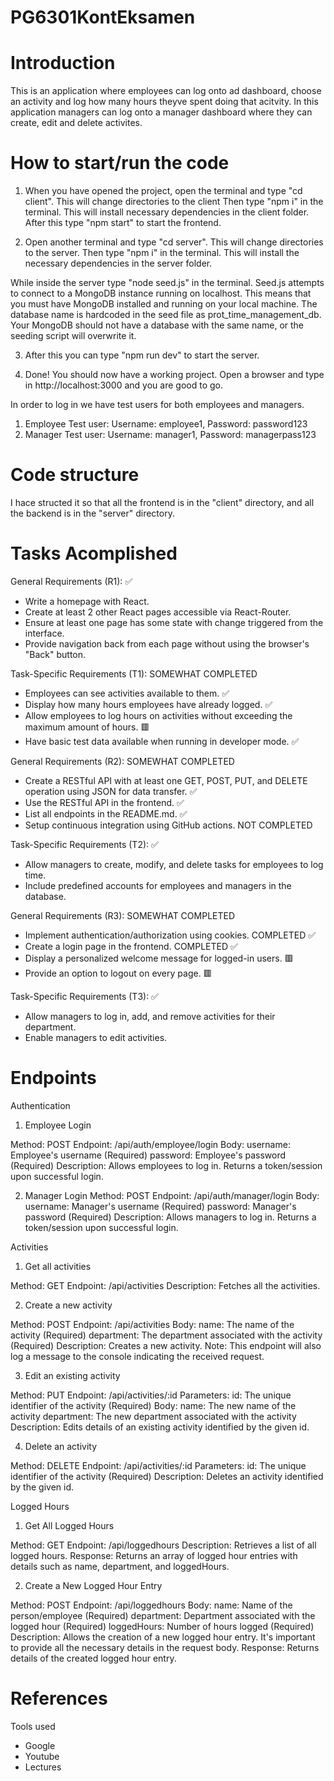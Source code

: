 # PG6301KontEksamen

# Introduction

This is an application where employees can log onto ad dashboard, choose an activity and log how many hours theyve spent doing that acitvity.
In this application managers can log onto a manager dashboard where they can create, edit and delete activites.

# How to start/run the code

1. When you have opened the project, open the terminal and type "cd client". This will change directories to the client Then type "npm i" in the terminal. This will install necessary dependencies in the client folder. After this type "npm start" to start the frontend.

2.	Open another terminal and type "cd server". This will change directories to the server. Then type "npm i" in the terminal. This will install the necessary dependencies in the server folder.

While inside the server type "node seed.js" in the terminal. Seed.js attempts to connect to a MongoDB instance running on localhost. This means that you must have MongoDB installed and running on your local machine. The database name is hardcoded in the seed file as prot_time_management_db. Your MongoDB should not have a database with the same name, or the seeding script will overwrite it.

3.	After this you can type "npm run dev" to start the server.

4.	Done! You should now have a working project. Open a browser and type in http://localhost:3000 and you are good to go.

In order to log in we have test users for both employees and managers.

1. Employee Test user: Username: employee1, Password: password123
2. Manager Test user: Username: manager1, Password: managerpass123 


# Code structure

I hace structed it so that all the frontend is in the "client" directory, and all the backend is in the "server" directory.


# Tasks Acomplished 

General Requirements (R1): ✅
- Write a homepage with React.
- Create at least 2 other React pages accessible via React-Router.
- Ensure at least one page has some state with change triggered from the interface.
- Provide navigation back from each page without using the browser's "Back" button.

Task-Specific Requirements (T1): SOMEWHAT COMPLETED
- Employees can see activities available to them. ✅
- Display how many hours employees have already logged. ✅
- Allow employees to log hours on activities without exceeding the maximum amount of hours. 🟥
- Have basic test data available when running in developer mode. ✅

General Requirements (R2): SOMEWHAT COMPLETED
- Create a RESTful API with at least one GET, POST, PUT, and DELETE operation using JSON for data transfer. ✅
- Use the RESTful API in the frontend. ✅
- List all endpoints in the README.md. ✅
- Setup continuous integration using GitHub actions. NOT COMPLETED

Task-Specific Requirements (T2): ✅
- Allow managers to create, modify, and delete tasks for employees to log time.
- Include predefined accounts for employees and managers in the database. 

General Requirements (R3): SOMEWHAT COMPLETED 
- Implement authentication/authorization using cookies. COMPLETED ✅
- Create a login page in the frontend. COMPLETED ✅
- Display a personalized welcome message for logged-in users. 🟥
- Provide an option to logout on every page. 🟥


Task-Specific Requirements (T3): ✅
- Allow managers to log in, add, and remove activities for their department.
- Enable managers to edit activities.


# Endpoints

Authentication

1. Employee Login

Method: POST
Endpoint: /api/auth/employee/login
Body:
username: Employee's username (Required)
password: Employee's password (Required)
Description: Allows employees to log in. Returns a token/session upon successful login.

2. Manager Login
Method: POST
Endpoint: /api/auth/manager/login
Body:
username: Manager's username (Required)
password: Manager's password (Required)
Description: Allows managers to log in. Returns a token/session upon successful login.


Activities

1. Get all activities

Method: GET
Endpoint: /api/activities
Description: Fetches all the activities.

2. Create a new activity

Method: POST
Endpoint: /api/activities
Body:
name: The name of the activity (Required)
department: The department associated with the activity (Required)
Description: Creates a new activity.
Note: This endpoint will also log a message to the console indicating the received request.

3. Edit an existing activity

Method: PUT
Endpoint: /api/activities/:id
Parameters:
id: The unique identifier of the activity (Required)
Body:
name: The new name of the activity
department: The new department associated with the activity
Description: Edits details of an existing activity identified by the given id.

4. Delete an activity

Method: DELETE
Endpoint: /api/activities/:id
Parameters:
id: The unique identifier of the activity (Required)
Description: Deletes an activity identified by the given id.

Logged Hours

1. Get All Logged Hours

Method: GET
Endpoint: /api/loggedhours
Description: Retrieves a list of all logged hours.
Response: Returns an array of logged hour entries with details such as name, department, and loggedHours.

2. Create a New Logged Hour Entry

Method: POST
Endpoint: /api/loggedhours
Body:
name: Name of the person/employee (Required)
department: Department associated with the logged hour (Required)
loggedHours: Number of hours logged (Required)
Description: Allows the creation of a new logged hour entry. It's important to provide all the necessary details in the request body.
Response: Returns details of the created logged hour entry.


# References

Tools used
- Google
- Youtube
- Lectures
